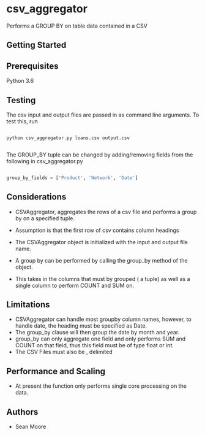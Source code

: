 # csv_aggregator

Performs a GROUP BY on table data contained in a CSV

## Getting Started


## Prerequisites

Python 3.6

## Testing

The csv input and output files are passed in as command line arguments.
To test this, run

```

python csv_aggregator.py loans.csv output.csv


```

The GROUP_BY tuple can be changed by adding/removing fields from the following in csv_aggregator.py

```python

group_by_fields = ['Product', 'Network', 'Date']

```


## Considerations

* CSVAggregator, aggregates the rows of a csv file and performs a group by on a specified tuple.
* Assumption is that the first row of csv contains column headings

* The CSVAggregator object is initialized with the input and output file name.
* A group by  can be performed by calling the group_by method of the object.
* This takes in the columns that must by grouped ( a tuple) as well as a single column to perform COUNT and SUM on.

## Limitations

* CSVAggregator can handle most groupby column names, however, to handle date, the heading must be specified as Date.
* The group_by clause will then group the date by month and year.
* group_by can only aggregate one field and only performs SUM and COUNT on that field, thus this field must be of type float or int.
* The CSV Files must also be , delimited

## Performance and Scaling
* At present the function only performs single core processing on the data.

## Authors

* Sean Moore
